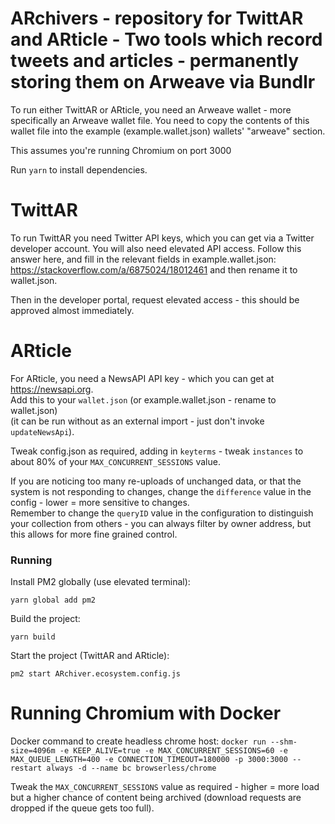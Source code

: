 # ARchivers - repository for TwittAR and ARticle - Two tools which record tweets and articles - permanently storing them on Arweave via Bundlr
To run either TwittAR or ARticle, you need an Arweave wallet - more specifically an Arweave wallet file.
You need to copy the contents of this wallet file into the example (example.wallet.json) wallets' "arweave" section.

This assumes you're running Chromium on port 3000

Run `yarn` to install dependencies.

# TwittAR
To run TwittAR you need Twitter API keys, which you can get via a Twitter developer account.
You will also need elevated API access.
Follow this answer here, and fill in the relevant fields in example.wallet.json:  
https://stackoverflow.com/a/6875024/18012461
and then rename it to wallet.json.

Then in the developer portal, request elevated access - this should be approved almost immediately.

# ARticle
For ARticle, you need a NewsAPI API key - which you can get at https://newsapi.org.  
Add this to your `wallet.json` (or example.wallet.json - rename to wallet.json)  
(it can be run without as an external import - just don't invoke `updateNewsApi`).

Tweak config.json as required, adding in `keyterms` - tweak `instances` to about 80% of your `MAX_CONCURRENT_SESSIONS` value.  

If you are noticing too many re-uploads of unchanged data, or that the system is not responding to changes, change the `difference` value in the config - lower = more sensitive to changes.  
Remember to change the `queryID` value in the configuration to distinguish your collection from others - you can always filter by owner address, but this allows for more fine grained control.

### Running

Install PM2 globally (use elevated terminal):   

`yarn global add pm2`  

Build the project:  

`yarn build`  

Start the project (TwittAR and ARticle): 
 
`pm2 start ARchiver.ecosystem.config.js`  

# Running Chromium with Docker

Docker command to create headless chrome host:
`docker run --shm-size=4096m -e KEEP_ALIVE=true -e MAX_CONCURRENT_SESSIONS=60 -e MAX_QUEUE_LENGTH=400 -e CONNECTION_TIMEOUT=180000 -p 3000:3000 --restart always -d --name bc browserless/chrome`

Tweak the `MAX_CONCURRENT_SESSIONS` value as required - higher = more load but a higher chance of content being archived (download requests are dropped if the queue gets too full).
